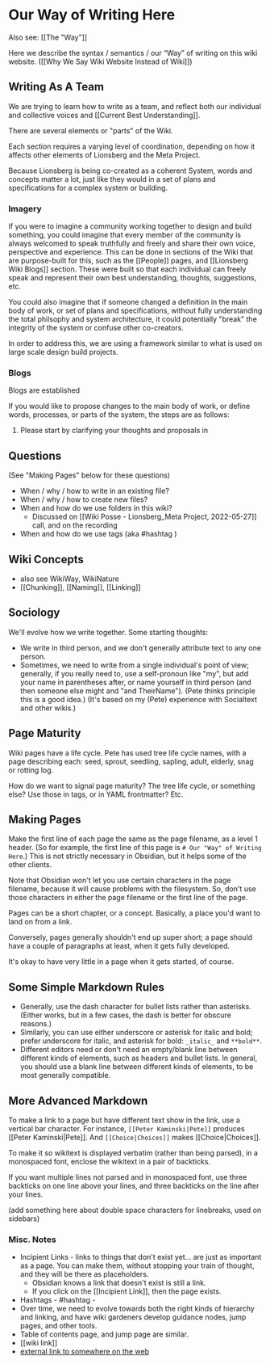 # Our Way of Writing Here

Also see: [[The "Way"]]

Here we describe the syntax / semantics / our “Way” of writing on this wiki website. ([[Why We Say Wiki Website Instead of Wiki]])

## Writing As A Team
We are trying to learn how to write as a team, and reflect both our individual and collective voices and [[Current Best Understanding]]. 

There are several elements or "parts" of the Wiki.

Each section requires a varying level of coordination, depending on how it affects other elements of Lionsberg and the Meta Project. 

Because Lionsberg is being co-created as a coherent System, words and concepts matter a lot, just like they would in a set of plans and specifications for a complex system or building. 

### Imagery

If you were to imagine a community working together to design and build something, you could imagine that every member of the community is always welcomed to speak truthfully and freely and share their own voice, perspective and experience. This can be done in sections of the Wiki that are purpose-built for this, such as the [[People]] pages, and [[Lionsberg Wiki Blogs]] section. These were built so that each individual can freely speak and represent their own best understanding, thoughts, suggestions, etc. 

You could also imagine that if someone changed a definition in the main body of work, or set of plans and specifications, without fully understanding the total philsophy and system architecture, it could potentially "break" the integrity of the system or confuse other co-creators. 

In order to address this, we are using a framework similar to what is used on large scale design build projects. 

### Blogs
Blogs are established 



If you would like to propose changes to the main body of work, or define words, processes, or parts of the system, the steps are as follows: 
1. Please start by clarifying your thoughts and proposals in 


### 



## Questions

(See "Making Pages" below for these questions)
- When / why / how to write in an existing file?
- When / why / how to create new files?
- When and how do we use folders in this wiki?
	- Discussed on [[Wiki Posse - Lionsberg_Meta Project, 2022-05-27]] call, and on the recording
- When and how do we use tags (aka #hashtag )

## Wiki Concepts

- also see WikiWay, WikiNature
- [[Chunking]], [[Naming]], [[Linking]]

## Sociology

We'll evolve how we write together.  Some starting thoughts:

- We write in third person, and we don't generally attribute text to any one person.
- Sometimes, we need to write from a single individual's point of view; generally, if you really need to, use a self-pronoun like "my", but add your name in parentheses after, or name yourself in third person (and then someone else might and "and TheirName"). (Pete thinks principle this is a good idea.) (It's based on my (Pete) experience with Socialtext and other wikis.)

## Page Maturity

Wiki pages have a life cycle.  Pete has used tree life cycle names, with a page describing each: seed, sprout, seedling, sapling, adult, elderly, snag or rotting log.

How do we want to signal page maturity?  The tree life cycle, or something else?  Use those in tags, or in YAML frontmatter? Etc.

## Making Pages

Make the first line of each page the same as the page filename, as a level 1 header.  (So for example, the first line of this page is `# Our "Way" of Writing Here`.) This is not strictly necessary in Obsidian, but it helps some of the other clients.

Note that Obsidian won't let you use certain characters in the page filename, because it will cause problems with the filesystem. So, don't use those characters in either the page filename or the first line of the page.

Pages can be a short chapter, or a concept. Basically, a place you'd want to land on from a link. 

Conversely, pages generally shouldn't end up super short; a page should have a couple of paragraphs at least, when it gets fully developed.

It's okay to have very little in a page when it gets started, of course.

## Some Simple Markdown Rules

- Generally, use the dash character for bullet lists rather than asterisks. (Either works, but in a few cases, the dash is better for obscure reasons.)
- Similarly, you can use either underscore or asterisk for italic and bold; prefer underscore for italic, and asterisk for bold: `_italic_` and `**bold**`.
- Different editors need or don't need an empty/blank line between different kinds of elements, such as headers and bullet lists.  In general, you should use a blank line between different kinds of elements, to be most generally compatible.

## More Advanced Markdown

To make a link to a page but have different text show in the link, use a vertical bar character.  For instance, `[[Peter Kaminski|Pete]]` produces [[Peter Kaminski|Pete]].  And `[[Choice|Choices]]` makes [[Choice|Choices]].

To make it so wikitext is displayed verbatim (rather than being parsed), in a monospaced font, enclose the wikitext in a pair of backticks.

If you want multiple lines not parsed and in monospaced font, use three backticks on one line above your lines, and three backticks on the line after your lines.

(add something here about double space characters for linebreaks, used on sidebars)

### Misc. Notes
- Incipient Links - links to things that don't exist yet... are just as important as a page. You can make them, without stopping your train of thought, and they will be there as placeholders. 
	- Obsidian knows a link that doesn't exist is still a link. 
	- If you click on the [[Incipient Link]], then the page exists. 
- Hashtags - #hashtag - 
- Over time, we need to evolve towards both the right kinds of hierarchy and linking, and have wiki gardeners develop guidance nodes, jump pages, and other tools. 
- Table of contents page, and jump page are similar. 
- [[wiki link]]
- [external link to somewhere on the web](https://www.example.com/)

